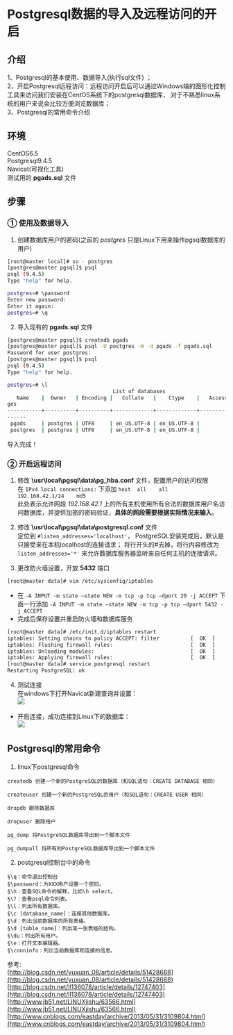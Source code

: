 # Postgresql数据的导入及远程访问的开启
## 介绍
1、Postgresql的基本使用、数据导入(执行sql文件)  ；  
2、开启Postgresql远程访问：远程访问开启后可以通过Windows端的图形化控制工具来访问我们安装在CentOS系统下的postgresql数据库，
对于不熟悉linux系统的用户来说会比较方便浏览数据库；  
3、Postgresql的常用命令介绍
## 环境
CentOS6.5  
Postgresql9.4.5  
Navicat(可视化工具)  
测试用的 **pgads.sql** 文件
## 步骤
### ① 使用及数据导入
1. 创建数据库用户的密码(之前的 *postgres* 只是Linux下用来操作pgsql数据库的用户)
```bash
[root@master local]# su - postgres
[postgres@master pgsql]$ psql
psql (9.4.5)
Type "help" for help.

postgres=# \password
Enter new password: 
Enter it again: 
postgres=# \q
```

2. 导入现有的 **pgads.sql** 文件
```bash
[postgres@master pgsql]$ createdb pgads
[postgres@master pgsql]$ psql -U postgres -W -d pgads -f pgads.sql
Password for user postgres: 
[postgres@master pgsql]$ psql
psql (9.4.5)
Type "help" for help.

postgres=# \l
                                  List of databases
   Name    |  Owner   | Encoding |   Collate   |    Ctype    |   Access privile
ges   
-----------+----------+----------+-------------+-------------+-----------------
------
 pgads     | postgres | UTF8     | en_US.UTF-8 | en_US.UTF-8 | 
 postgres  | postgres | UTF8     | en_US.UTF-8 | en_US.UTF-8 | 
```
导入完成！

### ② 开启远程访问
1. 修改 **\usr\local\pgsql\data\pg_hba.conf** 文件，配置用户的访问权限  
在 `IPv4 local connections:` 下添加 `host  all    all    192.168.42.1/24    md5`  
此处表示允许网段 *192.168.42.1* 上的所有主机使用所有合法的数据库用户名访问数据库，并提供加密的密码验证，**具体的网段需要根据实际情况来输入**。

2. 修改 **\usr\local\pgsql\data\postgresql.conf** 文件  
定位到 `#listen_addresses='localhost'`， PostgreSQL安装完成后，默认是只接受来在本机localhost的连接请求；
将行开头的#去掉，将行内容修改为 `listen_addresses='*'` 来允许数据库服务器监听来自任何主机的连接请求。

3. 更改防火墙设置，开放 **5432** 端口
```bash
[root@master data]# vim /etc/sysconfig/iptables
```
+ 在 `-A INPUT -m state –state NEW -m tcp -p tcp –dport 20 -j ACCEPT` 下面一行添加 `-A INPUT -m state –state NEW -m tcp -p tcp –dport 5432 -j ACCEPT`  
+ 完成后保存设置并重启防火墙和数据库服务
```bash
[root@master data]# /etc/init.d/iptables restart
iptables: Setting chains to policy ACCEPT: filter          [  OK  ]
iptables: Flushing firewall rules:                         [  OK  ]
iptables: Unloading modules:                               [  OK  ]
iptables: Applying firewall rules:                         [  OK  ]
[root@master data]# service postgresql restart
Restarting PostgreSQL: ok
```

4. 测试连接  
在windows下打开Navicat新建查询并设置：  
![](http://ww1.sinaimg.cn/large/82c8e86egw1fav3jxb6m3j20gh0ip0ug.jpg)
+ 开启连接，成功连接到Linux下的数据库：  
![](http://ww3.sinaimg.cn/large/82c8e86egw1fav3kn6mlhj207007iaah.jpg)

## Postgresql的常用命令
1. linux下postgresql命令
```
createdb 创建一个新的PostgreSQL的数据库（和SQL语句：CREATE DATABASE 相同） 

createuser 创建一个新的PostgreSQL的用户（和SQL语句：CREATE USER 相同） 

dropdb 删除数据库 

dropuser 删除用户 

pg_dump 将PostgreSQL数据库导出到一个脚本文件 

pg_dumpall 将所有的PostgreSQL数据库导出到一个脚本文件 
```

2. postgresql控制台中的命令
```
§\q：命令退出控制台
§\password：为XXX用户设置一个密码。
§\h：查看SQL命令的解释，比如\h select。
§\?：查看psql命令列表。
§\l：列出所有数据库。
§\c [database_name]：连接其他数据库。
§\d：列出当前数据库的所有表格。
§\d [table_name]：列出某一张表格的结构。
§\du：列出所有用户。
§\e：打开文本编辑器。
§\conninfo：列出当前数据库和连接的信息。
```

参考:  
[http://blog.csdn.net/yuxuan_08/article/details/51428688](http://blog.csdn.net/yuxuan_08/article/details/51428688)  
[http://blog.csdn.net/ll136078/article/details/12747403](http://blog.csdn.net/ll136078/article/details/12747403)  
[http://www.jb51.net/LINUXjishu/63566.html](http://www.jb51.net/LINUXjishu/63566.html)  
[http://www.cnblogs.com/eastday/archive/2013/05/31/3109804.html](http://www.cnblogs.com/eastday/archive/2013/05/31/3109804.html)